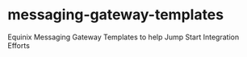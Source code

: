 # messaging-gateway-templates
Equinix Messaging Gateway Templates to help Jump Start Integration Efforts 
